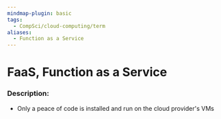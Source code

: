 ```yaml
---
mindmap-plugin: basic
tags:
  - CompSci/cloud-computing/term
aliases:
  - Function as a Service
---
```

# FaaS, Function as a Service
### Description:
- Only a peace of code is installed and run on the cloud provider's VMs